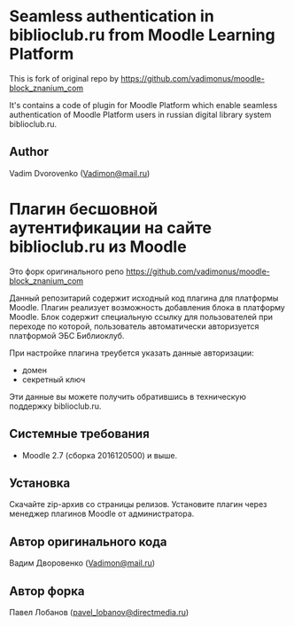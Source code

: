 Seamless authentication in biblioclub.ru from Moodle Learning Platform 
===============================

This is fork of original repo by https://github.com/vadimonus/moodle-block_znanium_com

It's contains a code of plugin for Moodle Platform which enable seamless authentication
of Moodle Platform users in russian digital library system biblioclub.ru. 

Author
------
Vadim Dvorovenko (Vadimon@mail.ru)

Плагин бесшовной аутентификации на сайте biblioclub.ru из Moodle
========================================

Это форк оригинального репо https://github.com/vadimonus/moodle-block_znanium_com

Данный репозитарий содержит исходный код плагина для платформы Moodle.
Плагин реализует возможность добавления блока в платформу Moodle. Блок содержит специальную ссылку для 
пользователей при переходе по которой, пользователь автоматически авторизуется платформой ЭБС Библиоклуб.

При настройке плагина треубется указать данные авторизации:
- домен
- секретный ключ

Эти данные вы можете получить обратившись в техническую поддержку biblioclub.ru.

Системные требования
--------------------
- Moodle 2.7 (сборка 2016120500) и выше.

Установка
---------
Скачайте zip-архив со страницы релизов. Установите плагин через менеджер плагинов Moodle от администратора.

Автор оригинального кода
------
Вадим Дворовенко (Vadimon@mail.ru)

Автор форка
------
Павел Лобанов (pavel_lobanov@directmedia.ru)


